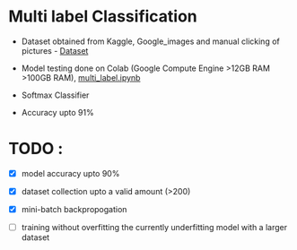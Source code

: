 # Multi label Classification
* Dataset obtained from Kaggle, Google_images and manual clicking of pictures - [Dataset](https://drive.google.com/open?id=17fKMPpyGTPb1Y1Q5Zs55Wqufu_M8jGLa)

* Model testing done on Colab (Google Compute Engine >12GB RAM >100GB RAM), [multi_label.ipynb](https://drive.google.com/open?id=1L7EIWPKRLNzkah5uSrT_AvQywsU1kV8w)
* Softmax Classifier
* Accuracy upto 91%

# TODO :
- [x] model accuracy upto 90%
- [x] dataset collection upto a valid amount (>200)
- [x] mini-batch backpropogation
- [ ] training without overfitting the currently underfitting model with a larger dataset


